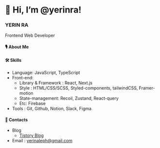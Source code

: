 # 👋 Hi, I’m @yerinra! 
### YERIN RA
Frontend Web Developer

#### 🎙 About Me


#### 🛠 Skills
- Language:  JavaScript, TypeScript
- Front-end:
  - Library & Framework : React, Next.js
  - Style : HTML/CSS/SCSS, Styled-components, tailwindCSS, Framer-motion
  - State-management: Recoil, Zustand, React-query
  - Etc: Firebase
- Tools : Git, Github, Notion, Slack, Figma

#### 📮 Contacts
- Blog
  - [Tistory Blog](https://yalef.tistory.com)
- Email : yerinaleph@gmail.com
  


<!---
- 👀 I’m interested in ...
- 🌱 I’m currently learning JavaScript
- 💞️ I’m looking to collaborate on ...
- 📫 How to reach me ...
yerinra/yerinra is a ✨ special ✨ repository because its `README.md` (this file) appears on your GitHub profile.
You can click the Preview link to take a look at your changes.
<img src="https://img.shields.io/badge/JavaScript-F7DF1E?style=flat-square&logo=JavaScript&logoColor=black"/> <img src="https://img.shields.io/badge/TypeScript-3178C6?style=flat-square&logo=TypeScript&logoColor=white"/>
 
<img src="https://img.shields.io/badge/React-61DAFB?style=flat-square&logo=React&logoColor=black"/>

<img src="https://img.shields.io/badge/Next.js-000000?style=flat-square&logo=Next.js&logoColor=white"/>
<img src="https://img.shields.io/badge/HTML5-E34F26?style=flat-square&logo=HTML5&logoColor=white"/>
<img src="https://img.shields.io/badge/CSS3-1572B6?style=flat-square&logo=CSS3&logoColor=white"/>

--->
